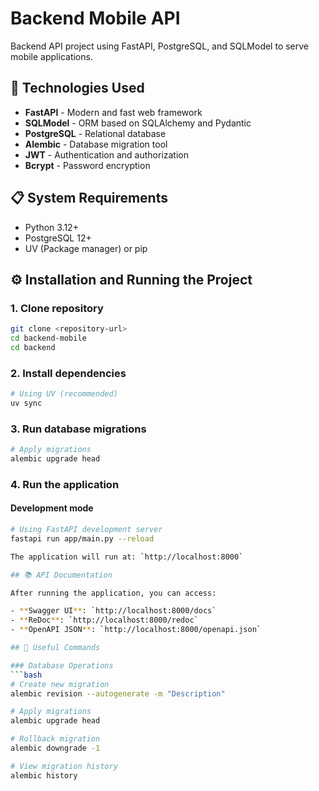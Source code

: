 # Backend Mobile API

Backend API project using FastAPI, PostgreSQL, and SQLModel to serve mobile applications.

## 🚀 Technologies Used

- **FastAPI** - Modern and fast web framework
- **SQLModel** - ORM based on SQLAlchemy and Pydantic
- **PostgreSQL** - Relational database
- **Alembic** - Database migration tool
- **JWT** - Authentication and authorization
- **Bcrypt** - Password encryption

## 📋 System Requirements

- Python 3.12+
- PostgreSQL 12+
- UV (Package manager) or pip

## ⚙️ Installation and Running the Project

### 1. Clone repository

```bash
git clone <repository-url>
cd backend-mobile
cd backend
```

### 2. Install dependencies

```bash
# Using UV (recommended)
uv sync
```
### 3. Run database migrations

```bash
# Apply migrations
alembic upgrade head
```

### 4. Run the application

#### Development mode
```bash
# Using FastAPI development server
fastapi run app/main.py --reload

The application will run at: `http://localhost:8000`

## 📚 API Documentation

After running the application, you can access:

- **Swagger UI**: `http://localhost:8000/docs`
- **ReDoc**: `http://localhost:8000/redoc`
- **OpenAPI JSON**: `http://localhost:8000/openapi.json`

## 🔧 Useful Commands

### Database Operations
```bash
# Create new migration
alembic revision --autogenerate -m "Description"

# Apply migrations
alembic upgrade head

# Rollback migration
alembic downgrade -1

# View migration history
alembic history
```